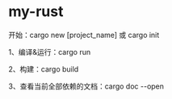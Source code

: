 # my-rust

开始：cargo new [project_name] 或 cargo init

1、编译&运行：cargo run

2、构建：cargo build

3、查看当前全部依赖的文档：cargo doc --open
